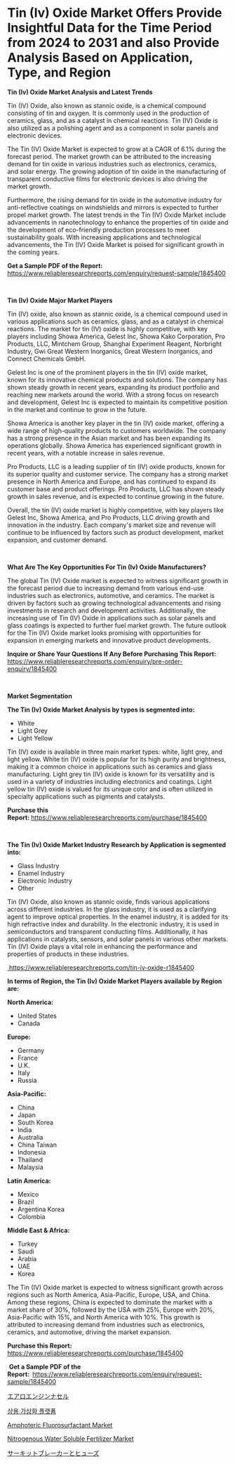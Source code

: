 <p><h1>Tin (Iv) Oxide Market Offers Provide Insightful Data for the Time Period from 2024 to 2031 and also Provide Analysis Based on Application, Type, and Region</h1></p><p><strong>Tin (Iv) Oxide Market Analysis and Latest Trends</strong></p>
<p><p>Tin (IV) Oxide, also known as stannic oxide, is a chemical compound consisting of tin and oxygen. It is commonly used in the production of ceramics, glass, and as a catalyst in chemical reactions. Tin (IV) Oxide is also utilized as a polishing agent and as a component in solar panels and electronic devices.</p><p>The Tin (IV) Oxide Market is expected to grow at a CAGR of 6.1% during the forecast period. The market growth can be attributed to the increasing demand for tin oxide in various industries such as electronics, ceramics, and solar energy. The growing adoption of tin oxide in the manufacturing of transparent conductive films for electronic devices is also driving the market growth.</p><p>Furthermore, the rising demand for tin oxide in the automotive industry for anti-reflective coatings on windshields and mirrors is expected to further propel market growth. The latest trends in the Tin (IV) Oxide Market include advancements in nanotechnology to enhance the properties of tin oxide and the development of eco-friendly production processes to meet sustainability goals. With increasing applications and technological advancements, the Tin (IV) Oxide Market is poised for significant growth in the coming years.</p></p>
<p><strong>Get a Sample PDF of the Report:&nbsp;</strong> <a href="https://www.reliableresearchreports.com/enquiry/request-sample/1845400">https://www.reliableresearchreports.com/enquiry/request-sample/1845400</a></p>
<p>&nbsp;</p>
<p><strong>Tin (Iv) Oxide Major Market Players</strong></p>
<p><p>Tin (IV) oxide, also known as stannic oxide, is a chemical compound used in various applications such as ceramics, glass, and as a catalyst in chemical reactions. The market for tin (IV) oxide is highly competitive, with key players including Showa America, Gelest Inc, Showa Kako Corporation, Pro Products, LLC, Mintchem Group, Shanghai Experiment Reagent, Norbright Industry, Gwi Great Western Inorganics, Great Western Inorganics, and Connect Chemicals GmbH.</p><p>Gelest Inc is one of the prominent players in the tin (IV) oxide market, known for its innovative chemical products and solutions. The company has shown steady growth in recent years, expanding its product portfolio and reaching new markets around the world. With a strong focus on research and development, Gelest Inc is expected to maintain its competitive position in the market and continue to grow in the future.</p><p>Showa America is another key player in the tin (IV) oxide market, offering a wide range of high-quality products to customers worldwide. The company has a strong presence in the Asian market and has been expanding its operations globally. Showa America has experienced significant growth in recent years, with a notable increase in sales revenue.</p><p>Pro Products, LLC is a leading supplier of tin (IV) oxide products, known for its superior quality and customer service. The company has a strong market presence in North America and Europe, and has continued to expand its customer base and product offerings. Pro Products, LLC has shown steady growth in sales revenue, and is expected to continue growing in the future.</p><p>Overall, the tin (IV) oxide market is highly competitive, with key players like Gelest Inc, Showa America, and Pro Products, LLC driving growth and innovation in the industry. Each company's market size and revenue will continue to be influenced by factors such as product development, market expansion, and customer demand.</p></p>
<p>&nbsp;</p>
<p><strong>What Are The Key Opportunities For Tin (Iv) Oxide Manufacturers?</strong></p>
<p><p>The global Tin (IV) Oxide market is expected to witness significant growth in the forecast period due to increasing demand from various end-use industries such as electronics, automotive, and ceramics. The market is driven by factors such as growing technological advancements and rising investments in research and development activities. Additionally, the increasing use of Tin (IV) Oxide in applications such as solar panels and glass coatings is expected to further fuel market growth. The future outlook for the Tin (IV) Oxide market looks promising with opportunities for expansion in emerging markets and innovative product developments.</p></p>
<p><strong>Inquire or Share Your Questions If Any Before Purchasing This Report:</strong> <a href="https://www.reliableresearchreports.com/enquiry/pre-order-enquiry/1845400">https://www.reliableresearchreports.com/enquiry/pre-order-enquiry/1845400</a></p>
<p>&nbsp;</p>
<p><strong>Market Segmentation</strong></p>
<p><strong>The Tin (Iv) Oxide Market Analysis by types is segmented into:</strong></p>
<p><ul><li>White</li><li>Light Grey</li><li>Light Yellow</li></ul></p>
<p><p>Tin (IV) oxide is available in three main market types: white, light grey, and light yellow. White tin (IV) oxide is popular for its high purity and brightness, making it a common choice in applications such as ceramics and glass manufacturing. Light grey tin (IV) oxide is known for its versatility and is used in a variety of industries including electronics and coatings. Light yellow tin (IV) oxide is valued for its unique color and is often utilized in specialty applications such as pigments and catalysts.</p></p>
<p><strong>Purchase this Report:&nbsp;</strong><a href="https://www.reliableresearchreports.com/purchase/1845400">https://www.reliableresearchreports.com/purchase/1845400</a></p>
<p>&nbsp;</p>
<p><strong>The Tin (Iv) Oxide Market Industry Research by Application is segmented into:</strong></p>
<p><ul><li>Glass Industry</li><li>Enamel Industry</li><li>Electronic Industry</li><li>Other</li></ul></p>
<p><p>Tin (IV) Oxide, also known as stannic oxide, finds various applications across different industries. In the glass industry, it is used as a clarifying agent to improve optical properties. In the enamel industry, it is added for its high refractive index and durability. In the electronic industry, it is used in semiconductors and transparent conducting films. Additionally, it has applications in catalysts, sensors, and solar panels in various other markets. Tin (IV) Oxide plays a vital role in enhancing the performance and properties of products in these industries.</p></p>
<p><a href="https://www.reliableresearchreports.com/tin-iv-oxide-r1845400">&nbsp;https://www.reliableresearchreports.com/tin-iv-oxide-r1845400</a></p>
<p><strong>In terms of Region, the Tin (Iv) Oxide Market Players available by Region are:</strong></p>
<p>
    <p> <strong> North America: </strong>
        <ul>
            <li>United States</li>
            <li>Canada</li>
        </ul>
        </p> 
    <p> <strong> Europe: </strong>
        <ul>
            <li>Germany</li>
            <li>France</li>
            <li>U.K.</li>
            <li>Italy</li>
            <li>Russia</li>
        </ul>
        </p> 
    <p> <strong> Asia-Pacific: </strong>
        <ul>
            <li>China</li>
            <li>Japan</li>
            <li>South Korea</li>
            <li>India</li>
            <li>Australia</li>
            <li>China Taiwan</li>
            <li>Indonesia</li>
            <li>Thailand</li>
            <li>Malaysia</li>
        </ul>
        </p> 
    <p> <strong> Latin America: </strong>
        <ul>
            <li>Mexico</li>
            <li>Brazil</li>
            <li>Argentina Korea</li>
            <li>Colombia</li>
        </ul>
        </p> 
    <p> <strong> Middle East & Africa: </strong>
        <ul>
            <li>Turkey</li>
            <li>Saudi</li>
            <li>Arabia</li>
            <li>UAE</li>
            <li>Korea</li>
        </ul>
    </p>
    </p>
<p><p>The Tin (IV) Oxide market is expected to witness significant growth across regions such as North America, Asia-Pacific, Europe, USA, and China. Among these regions, China is expected to dominate the market with a market share of 30%, followed by the USA with 25%, Europe with 20%, Asia-Pacific with 15%, and North America with 10%. This growth is attributed to increasing demand from industries such as electronics, ceramics, and automotive, driving the market expansion.</p></p>
<p><strong>Purchase this Report: </strong><a href="https://www.reliableresearchreports.com/purchase/1845400">https://www.reliableresearchreports.com/purchase/1845400</a></p>
<p>&nbsp;<strong>Get a Sample PDF of the Report:&nbsp;&nbsp;</strong><a href="https://www.reliableresearchreports.com/enquiry/request-sample/1845400">https://www.reliableresearchreports.com/enquiry/request-sample/1845400</a></p>
<p><strong></strong></p>
<p><p><a href="https://github.com/CloydAbbott2023/Market-Research-Report-List-2/blob/main/2024614138428.md">エアロエンジンナセル</a></p><p><a href="https://github.com/mithunmistry2258/Market-Research-Report-List-1/blob/main/1532914144469.md">상용 가상화 플랫폼</a></p><p><a href="https://github.com/Paul14Anderson63/Market-Research-Report-List-4/blob/main/amphoteric-fluorosurfactant-market.md">Amphoteric Fluorosurfactant Market</a></p><p><a href="https://github.com/guneycigdem35/Market-Research-Report-List-3/blob/main/nitrogenous-water-soluble-fertilizer-market.md">Nitrogenous Water Soluble Fertilizer Market</a></p><p><a href="https://github.com/Fatimaklein1/Market-Research-Report-List-1/blob/main/4071280138429.md">サーキットブレーカーとヒューズ</a></p></p>